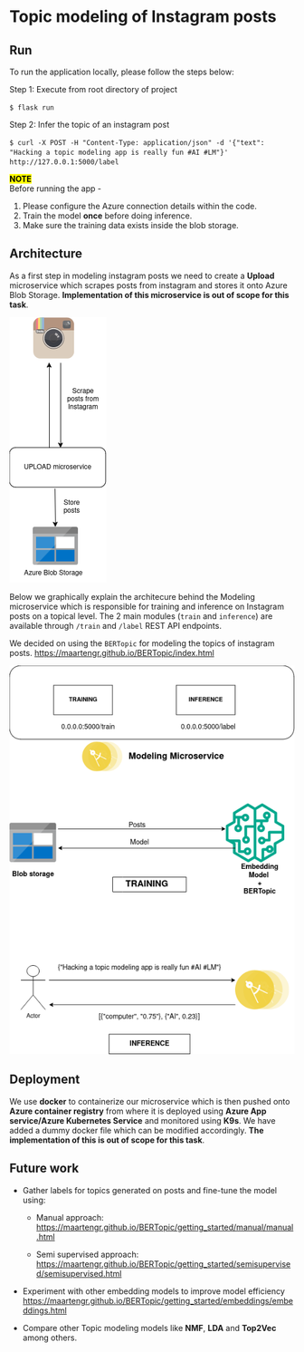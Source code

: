 # Topic modeling of Instagram posts

## Run
To run the application locally, please follow the steps below:

Step 1:  Execute from root directory of project

`$ flask run`

Step 2: Infer the topic of an instagram post

`$ curl -X POST -H "Content-Type: application/json" -d '{"text": "Hacking a topic modeling app is really fun #AI #LM"}' http://127.0.0.1:5000/label`

<mark style="background-color: " >**NOTE**</mark>  
Before running the app -
1. Please configure the Azure connection details within the code.
2. Train the model **once** before doing inference.
3. Make sure the training data exists inside the blob storage.

## Architecture

As a first step in modeling instagram posts we need to create a **Upload** microservice which scrapes posts from instagram and stores it onto Azure Blob Storage. __Implementation of this microservice is out of scope for this task__. 

![image info](./static/upload_microservice.png)

Below we graphically explain the architecure behind the Modeling microservice which is responsible for training and inference on Instagram posts on a topical level. The 2 main modules (`train` and `inference`) are available through `/train` and `/label` REST API endpoints. 

We decided on using the `BERTopic` for modeling the topics of instagram posts. https://maartengr.github.io/BERTopic/index.html


![image info](./static/modeling_microservice.png)

## Deployment

We use **docker** to containerize our microservice which is then pushed onto **Azure container registry** from where it is deployed using **Azure App service/Azure Kubernetes Service** and monitored using **K9s**. We have added a dummy docker file which can be modified accordingly. __The implementation of this is out of scope for this task__. 


## Future work

- Gather labels for topics generated on posts and fine-tune the model using:
    - Manual approach: https://maartengr.github.io/BERTopic/getting_started/manual/manual.html

    - Semi supervised approach: https://maartengr.github.io/BERTopic/getting_started/semisupervised/semisupervised.html
- Experiment with other embedding models to improve model efficiency
    https://maartengr.github.io/BERTopic/getting_started/embeddings/embeddings.html

- Compare other Topic modeling models like **NMF**, **LDA** and **Top2Vec** among others.

